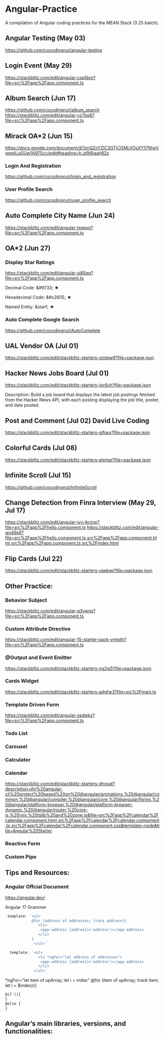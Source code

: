 # Angular-Practice
A compilation of Angular coding practices for the MEAN Stack (3.25 batch).

## Angular Testing (May 03)
https://github.com/cocodingnut/angular-testing

## Login Event (May 29)
https://stackblitz.com/edit/angular-csa5bm?file=src%2Fapp%2Fapp.component.ts

## Album Search (Jun 17)
https://github.com/cocodingnut/album_search
https://stackblitz.com/edit/angular-yz7bq6?file=src%2Fapp%2Fapp.component.ts

## Mirack OA*2 (Jun 15)
https://docs.google.com/document/d/1znQZcYZlC3GTjCGMLVOsXY17WwVqqmiLuGUw1A97Scc/edit#heading=h.ut9i8iaah82z
### Login And Registration
https://github.com/cocodingnut/login_and_registration

### User Profile Search
https://github.com/cocodingnut/user_profile_search

## Auto Complete City Name (Jun 24)
https://stackblitz.com/edit/angular-txqexp?file=src%2Fapp%2Fapp.component.ts

## OA*2 (Jun 27)
### Display Star Ratings
https://stackblitz.com/edit/angular-si85qq?file=src%2Fapp%2Fapp.component.ts
  <!-- 十进制Unicode编码 -->
  <p>Decimal Code: &amp;#9733; &#9733;</p>
  <!-- 十六进制Unicode编码 -->
  <p>Hexadecimal Code: &amp;#x2605; &#x2605;</p>
  <!-- 命名字符实体 -->
  <p>Named Entity: &amp;starf; &starf;</p>

### Auto Complete Google Search
https://github.com/cocodingnut/AutoComplete

## UAL Vendor OA (Jul 01) 
https://stackblitz.com/edit/stackblitz-starters-gzdqw9?file=package.json

## Hacker News Jobs Board (Jul 01) 
https://stackblitz.com/edit/stackblitz-starters-jxc6vh?file=package.json

Description: Build a job board that displays the latest job postings fetched from the Hacker News API, with each posting displaying the job title, poster, and date posted.

## Post and Comment (Jul 02) David Live Coding
https://stackblitz.com/edit/stackblitz-starters-gjfqsx?file=package.json

## Colorful Cards (Jul 08) 
https://stackblitz.com/edit/stackblitz-starters-etptgp?file=package.json

## Infinite Scroll (Jul 15)
https://github.com/cocodingnut/InfiniteScroll

## Change Detection from Finra Interview (May 29, Jul 17)
https://stackblitz.com/edit/angular-ivy-ikrznp?file=src%2Fapp%2Fhello.component.ts
https://stackblitz.com/edit/angular-wx49s6?file=src%2Fapp%2Fhello.component.ts,src%2Fapp%2Fapp.component.html,src%2Fapp%2Fapp.component.ts,src%2Findex.html

## Flip Cards (Jul 22)
https://stackblitz.com/edit/stackblitz-starters-vaekqp?file=package.json

## Other Practice:
### Behavior Subject
https://stackblitz.com/edit/angular-q3ywqs?file=src%2Fapp%2Fapp.component.ts

### Custom Attribute Directive
https://stackblitz.com/edit/angular-15-starter-pack-vmtsth?file=src%2Fapp%2Fapp.component.ts

### @Output and Event Emitter
https://stackblitz.com/edit/stackblitz-starters-ng2sj5?file=package.json

### Cards Widget
https://stackblitz.com/edit/stackblitz-starters-adgfw3?file=src%2Fmain.ts

### Template Driven Form
https://stackblitz.com/edit/angular-ssdwkz?file=src%2Fapp%2Fapp.component.ts

### Todo List

### Carousel
### Calculator
### Calendar
https://stackblitz.com/edit/stackblitz-starters-dhxsat?description=An%20angular-cli%20project%20based%20on%20@angular/animations,%20@angular/common,%20@angular/compiler,%20@angular/core,%20@angular/forms,%20@angular/platform-browser,%20@angular/platform-browser-dynamic,%20@angular/router,%20core-js,%20rxjs,%20tslib%20and%20zone.js&file=src%2Fapp%2Fcalendar%2Fcalendar.component.html,src%2Fapp%2Fcalendar%2Fcalendar.component.ts,src%2Fapp%2Fcalendar%2Fcalendar.component.css&template=node&title=Angular%20Starter

### Reactive Form
### Custom Pipe

## Tips and Resources:
### Angular Offcial Document
https://angular.dev/

Angular 17 Grammer
```typescript
 template: `<ul>
            @for (address of addresses; track address){
               <li>
                <app-address [address]='address'></app-address>
               </li>
            }
             </ul>`

  template: `<ul>
               <li *ngFor="let address of addresses">
                <app-address [address]='address'></app-address>
               </li>
             </ul>`
```

*ngFor="let item of upArray; let i = index" 
@for (item of upArray; track item;  let i = $index){}

```typescript
@if (){
}
@else {
}
```

## Angular’s main libraries, versions, and functionalities:
